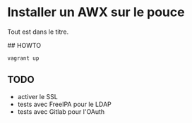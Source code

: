 # Installer un AWX sur le pouce

Tout est dans le titre.

## HOWTO

`vagrant up`

## TODO

- activer le SSL
- tests avec FreeIPA pour le LDAP
- tests avec Gitlab pour l'OAuth
